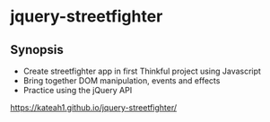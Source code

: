# jquery-streetfighter
## Synopsis
* Create streetfighter app in first Thinkful project using Javascript
* Bring together DOM manipulation, events and effects
* Practice using the jQuery API

https://kateah1.github.io/jquery-streetfighter/
